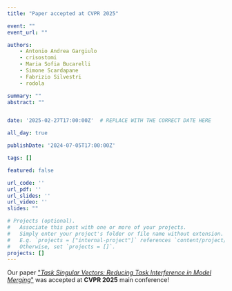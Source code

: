 ```yaml
---
title: "Paper accepted at CVPR 2025"

event: ""
event_url: ""

authors:
    - Antonio Andrea Gargiulo
    - crisostomi
    - Maria Sofia Bucarelli
    - Simone Scardapane
    - Fabrizio Silvestri
    - rodola

summary: ""
abstract: ""


date: '2025-02-27T17:00:00Z'  # REPLACE WITH THE CORRECT DATE HERE 

all_day: true

publishDate: '2024-07-05T17:00:00Z'

tags: []

featured: false

url_code: ''
url_pdf: ''
url_slides: ''
url_video: ''
slides: ""

# Projects (optional).
#   Associate this post with one or more of your projects.
#   Simply enter your project's folder or file name without extension.
#   E.g. `projects = ["internal-project"]` references `content/project/deep-learning/index.md`.
#   Otherwise, set `projects = []`.
projects: []
---
```


Our paper ["*Task Singular Vectors: Reducing Task Interference in Model Merging*"](https://gladia.di.uniroma1.it/publication/2025-gargiulo-tsv/) was accepted at **CVPR 2025** main conference!
